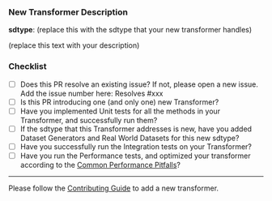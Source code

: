### New Transformer Description

__sdtype__: (replace this with the sdtype that your new transformer handles)

(replace this text with your description)

### Checklist
- [ ] Does this PR resolve an existing issue? If not, please open a new issue. Add the issue number here: Resolves #xxx
- [ ] Is this PR introducing one (and only one) new Transformer?
- [ ] Have you implemented Unit tests for all the methods in your Transformer, and successfully run them?
- [ ] If the sdtype that this Transformer addresses is new, have you added Dataset Generators and Real World Datasets for this new sdtype?
- [ ] Have you successfully run the Integration tests on your Transformer?
- [ ] Have you run the Performance tests, and optimized your transformer according to the [Common Performance Pitfalls](https://github.com/sdv-dev/RDT/blob/main/CONTRIBUTING.rst#common-performance-pitfalls)?

----
Please follow the [Contributing Guide](https://github.com/sdv-dev/RDT/blob/main/CONTRIBUTING.rst#contributing) to add a new transformer.

